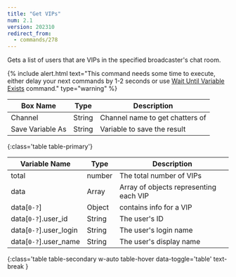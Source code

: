 ```yaml
---
title: "Get VIPs"
num: 2.1
version: 202310
redirect_from:
  - commands/278
---
```


Gets a list of users that are VIPs in the specified broadcaster's chat room.

{% include alert.html text="This command needs some time to execute, either delay your next commands by 1-2 seconds or use <a href='/docs/commands/wait#waituntilvariableexists'>Wait Until Variable Exists</a> command." type="warning" %}

| Box Name | Type | Description | 
|-------|--------|--------
Channel|String|Channel name to get chatters of
Save Variable As|String|Variable to save the result
{:class='table table-primary'}

| Variable Name | Type | Description |
|---------------|------|-------------|
total|number|The total number of VIPs
data|Array|Array of objects representing each VIP
data[`0-?`]|Object|contains info for a VIP
data[`0-?`].user_id|String|The user's ID
data[`0-?`].user_login|String|The user's login name
data[`0-?`].user_name|String|The user's display name
{:class='table table-secondary w-auto table-hover data-toggle='table' text-break }
